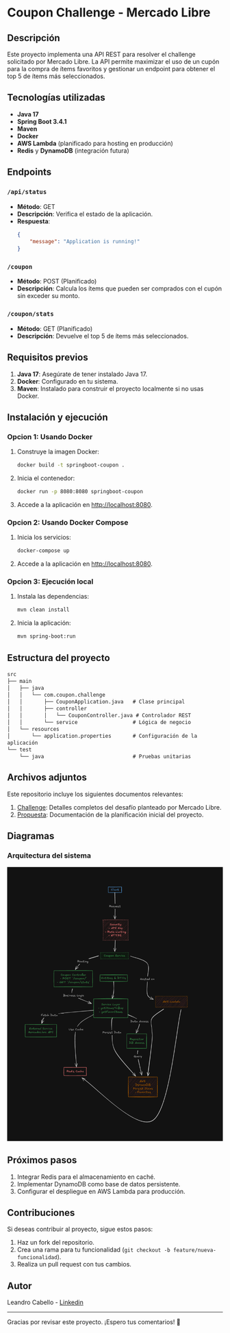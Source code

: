 # Coupon Challenge - Mercado Libre

## Descripción
Este proyecto implementa una API REST para resolver el challenge solicitado por Mercado Libre. La API permite maximizar el uso de un cupón para la compra de ítems favoritos y gestionar un endpoint para obtener el top 5 de ítems más seleccionados.

## Tecnologías utilizadas
- **Java 17**
- **Spring Boot 3.4.1**
- **Maven**
- **Docker**
- **AWS Lambda** (planificado para hosting en producción)
- **Redis** y **DynamoDB** (integración futura)

## Endpoints
### `/api/status`
- **Método**: GET
- **Descripción**: Verifica el estado de la aplicación.
- **Respuesta**: 
  ```json
  {
      "message": "Application is running!"
  }
  ```

### `/coupon`
- **Método**: POST (Planificado)
- **Descripción**: Calcula los ítems que pueden ser comprados con el cupón sin exceder su monto.

### `/coupon/stats`
- **Método**: GET (Planificado)
- **Descripción**: Devuelve el top 5 de ítems más seleccionados.

## Requisitos previos
1. **Java 17**: Asegúrate de tener instalado Java 17.
2. **Docker**: Configurado en tu sistema.
3. **Maven**: Instalado para construir el proyecto localmente si no usas Docker.

## Instalación y ejecución
### Opcion 1: Usando Docker
1. Construye la imagen Docker:
   ```bash
   docker build -t springboot-coupon .
   ```
2. Inicia el contenedor:
   ```bash
   docker run -p 8080:8080 springboot-coupon
   ```
3. Accede a la aplicación en [http://localhost:8080](http://localhost:8080).

### Opcion 2: Usando Docker Compose
1. Inicia los servicios:
   ```bash
   docker-compose up
   ```
2. Accede a la aplicación en [http://localhost:8080](http://localhost:8080).

### Opcion 3: Ejecución local
1. Instala las dependencias:
   ```bash
   mvn clean install
   ```
2. Inicia la aplicación:
   ```bash
   mvn spring-boot:run
   ```

## Estructura del proyecto
```
src
├── main
│   ├── java
│   │   └── com.coupon.challenge
│   │       ├── CouponApplication.java   # Clase principal
│   │       ├── controller
│   │       │   └── CouponController.java # Controlador REST
│   │       └── service                  # Lógica de negocio
│   └── resources
│       └── application.properties       # Configuración de la aplicación
└── test
    └── java                             # Pruebas unitarias
```

## Archivos adjuntos
Este repositorio incluye los siguientes documentos relevantes:
1. [Challenge](./challenge.txt): Detalles completos del desafío planteado por Mercado Libre.
2. [Propuesta](./propuesta_desarrollo.txt): Documentación de la planificación inicial del proyecto.

## Diagramas
### Arquitectura del sistema
![Arquitectura](./images/diagrama_arq.png)

## Próximos pasos
1. Integrar Redis para el almacenamiento en caché.
2. Implementar DynamoDB como base de datos persistente.
3. Configurar el despliegue en AWS Lambda para producción.

## Contribuciones
Si deseas contribuir al proyecto, sigue estos pasos:
1. Haz un fork del repositorio.
2. Crea una rama para tu funcionalidad (`git checkout -b feature/nueva-funcionalidad`).
3. Realiza un pull request con tus cambios.

## Autor
Leandro Cabello - [Linkedin](https://www.linkedin.com/in/leandroezequielcabello/)

---
Gracias por revisar este proyecto. ¡Espero tus comentarios! 🚀


